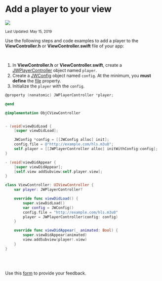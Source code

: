 # Add a player to your view

<img src="https://img.shields.io/badge/SDK-iOS%20v3-0AAC29.svg?logo=apple">

<sup>Last Updated: May 15, 2019</sup>

Use the following steps and code examples to add a player to the **ViewController.h** or **ViewController.swift** file of your app:

<br/>

1. In **ViewController.h** or **ViewController.swift**, create a <a href="https://developer.jwplayer.com/sdk/ios/reference/Classes/JWPlayerController.html" target="_blank">JWPlayerController</a> object named `player`.
2. Create a <a href="https://developer.jwplayer.com/sdk/ios/reference/Classes/JWConfig.html" target="_blank">JWConfig</a> object named `config`. At the minimum, you **must define** the <a href="https://staging-developer.jwplayer.com/sdk/ios/reference/Classes/JWConfig.html#//api/name/file" target="_blank">file</a> property.
4. Initialize the `player` with the `config`.

```Objective-C
@property (nonatomic) JWPlayerController *player;

@end

@implementation ObjCViewController


- (void)viewDidLoad {
    [super viewDidLoad];

    JWConfig *config = [[JWConfig alloc] init];
    config.file = @"http://example.com/hls.m3u8";
    self.player = [[JWPlayerController alloc] initWithConfig:config];
}

- (void)viewDidAppear {
    [super viewDidAppear];
    [self.view addSubview:self.player.view];
}
```

```Swift
class ViewController: UIViewController {
    var player: JWPlayerController?

    override func viewDidLoad() {
        super.viewDidLoad()
        var config = JWConfig()
        config.file = "http://example.com/hls.m3u8"
        player = JWPlayerController(config: config)
    }

    override func viewDidAppear(_ animated: Bool) {
        super.viewDidAppear(animated)
        view.addSubview(player!.view)
    }
}
```

<br/><br/>
<div id="wufoo-mff60sc1xnn4cu">
Use this <a href="https://jwplayerdocs.wufoo.com/forms/mff60sc1xnn4cu">form</a> to provide your feedback.
</div>
<script type="text/javascript">var mff60sc1xnn4cu;(function(d, t) {
var s = d.createElement(t), options = {
'userName':'jwplayerdocs',
'formHash':'mff60sc1xnn4cu',
'autoResize':true,
'height':'288',
'async':true,
'host':'wufoo.com',
'header':'show',
'ssl':true,
'defaultValues': 'field118=' + location.pathname};
s.src = ('https:' == d.location.protocol ? 'https://' : 'http://') + 'www.wufoo.com/scripts/embed/form.js';
s.onload = s.onreadystatechange = function() {
var rs = this.readyState; if (rs) if (rs != 'complete') if (rs != 'loaded') return;
try { mff60sc1xnn4cu = new WufooForm();mff60sc1xnn4cu.initialize(options);mff60sc1xnn4cu.display(); } catch (e) {}};
var scr = d.getElementsByTagName(t)[0], par = scr.parentNode; par.insertBefore(s, scr);
})(document, 'script');</script>
